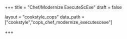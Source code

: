 +++
title = "Chef/Modernize ExecuteScExe"
draft = false

layout = "cookstyle_cops"
data_path = ["cookstyle","cops_chef_modernize_executescexe"]

+++

<!-- The content of this page is automatically generated from the
cops_chef_modernize_executescexe.yml file in github.com/chef/cookstyle/blob/master/docs-chef-io/data/cookstyle/. -->

